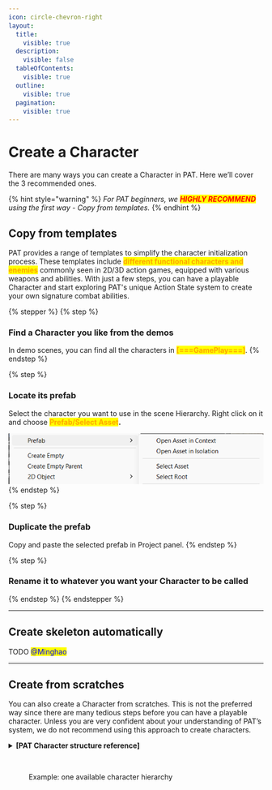 ```yaml
---
icon: circle-chevron-right
layout:
  title:
    visible: true
  description:
    visible: false
  tableOfContents:
    visible: true
  outline:
    visible: true
  pagination:
    visible: true
---
```


# Create a Character

There are many ways you can create a Character in PAT. Here we’ll cover the 3 recommended ones.&#x20;

{% hint style="warning" %}
_For PAT beginners, we <mark style="color:red;">**HIGHLY RECOMMEND**</mark> using the first way - Copy from templates._
{% endhint %}

## Copy from templates

PAT provides a range of templates to simplify the character initialization process. These templates include <mark style="color:orange;">**different functional characters and enemies**</mark> commonly seen in 2D/3D action games, equipped with various weapons and abilities. With just a few steps, you can have a playable Character and start exploring PAT's unique Action State system to create your own signature combat abilities.

{% stepper %}
{% step %}
### Find a Character you like from the demos

In demo scenes, you can find all the characters in <mark style="color:orange;">**\[===GamePlay===]**</mark>.&#x20;
{% endstep %}

{% step %}
### Locate its prefab

Select the character you want to use in the scene Hierarchy. Right click on it and choose <mark style="color:orange;">**Prefab/Select Asset**</mark>**.**

<img src="../../.gitbook/assets/image (9).png" alt="" data-size="original">
{% endstep %}

{% step %}
### Duplicate the prefab

Copy and paste the selected prefab in Project panel.&#x20;
{% endstep %}

{% step %}
### Rename it to whatever you want your Character to be called


{% endstep %}
{% endstepper %}

***

## Create skeleton automatically

TODO <mark style="color:blue;">@Minghao</mark>

***

## Create from scratches

You can also create a Character from scratches. This is not the preferred way since there are many tedious steps before you can have a playable character. Unless you are very confident about your understanding of PAT’s system, we do not recommend using this approach to create characters.

<details>

<summary><strong>[PAT Character structure reference]</strong></summary>



**\[NewCharacter]**\
Add a Character component\
Add a Character Locomotion Base component\
Add a Locomotion Motor component corresponding to your game type\
Add a capsule collider or any other components required by your Motor

* **MoveSets**
  * **LocomotionSet**\
    Use LocomotionSet Prefab here
  * **NewMoveSet**\
    Add a Move Set component
    *   **New Action 1**\
        Add an Action State component

        Add multiple Modifier components you want to define your action behavior
    * **New Action 2**
    * ...
* **ModelContainer**
  * **Character Model**
*   **Hurt Box**\
    Add a Effect Receive Box component

    Add a Box Collider component

    Add a Rigidbody component

</details>

<figure><img src="https://lh7-rt.googleusercontent.com/docsz/AD_4nXfEl2bY5ibu3dQ1i7_DmAh9Y1guq6aDkOgPrH4kTO2MzLBYQT21QsUuec5srI9-lRkUOuUIKRWvBwL12vLmtbgOTsHPFlj2tIuHuXf6LjD0jitMidsG6Ar_LMrC5P49ksQCj2xs1OMyRMepqtFkE43xJdTS?key=p_nH-JdSTTyX01UFeuszxg" alt=""><figcaption><p>Example: one available character hierarchy</p></figcaption></figure>





